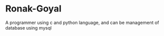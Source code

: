 # Ronak-Goyal
A programmer using c and python language, and can be management of database using mysql
